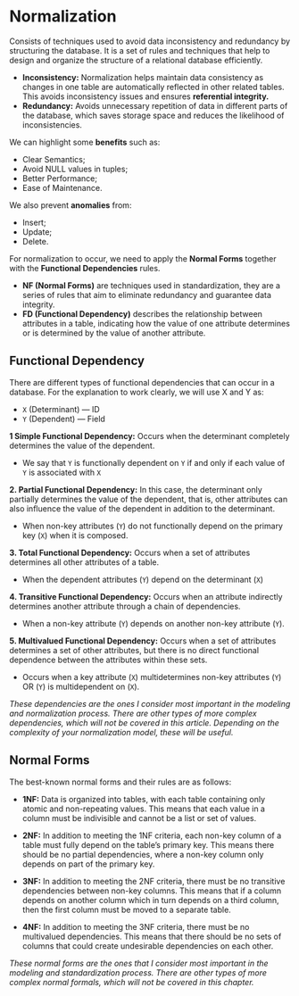 # Normalization
Consists of techniques used to avoid data inconsistency and redundancy by structuring the database. It is a set of rules and techniques that help to design and organize the structure of a relational database efficiently.
- **Inconsistency:** Normalization helps maintain data consistency as changes in one table are automatically reflected in other related tables. This avoids inconsistency issues and ensures **referential integrity.**
- **Redundancy:** Avoids unnecessary repetition of data in different parts of the database, which saves storage space and reduces the likelihood of inconsistencies.

We can highlight some **benefits** such as:
- Clear Semantics;
- Avoid NULL values ​​in tuples;
- Better Performance;
- Ease of Maintenance.

We also prevent **anomalies** from:
- Insert;
- Update;
- Delete.

For normalization to occur, we need to apply the **Normal Forms** together with the **Functional Dependencies** rules.
- **NF (Normal Forms)** are techniques used in standardization, they are a series of rules that aim to eliminate redundancy and guarantee data integrity.
- **FD (Functional Dependency)** describes the relationship between attributes in a table, indicating how the value of one attribute determines or is determined by the value of another attribute.

## Functional Dependency
There are different types of functional dependencies that can occur in a database. For the explanation to work clearly, we will use X and Y as:
- `X` (Determinant) — ID
- `Y` (Dependent) — Field

**1 Simple Functional Dependency:** Occurs when the determinant completely determines the value of the dependent.
- We say that `Y` is functionally dependent on `Y` if and only if each value of `Y` is associated with `X`

**2. Partial Functional Dependency:** In this case, the determinant only partially determines the value of the dependent, that is, other attributes can also influence the value of the dependent in addition to the determinant.
- When non-key attributes (`Y`) do not functionally depend on the primary key (`X`) when it is composed.

**3. Total Functional Dependency:** Occurs when a set of attributes determines all other attributes of a table.
- When the dependent attributes (`Y`) depend on the determinant (`X`)

**4. Transitive Functional Dependency:** Occurs when an attribute indirectly determines another attribute through a chain of dependencies.
- When a non-key attribute (`Y`) depends on another non-key attribute (`Y`).

**5. Multivalued Functional Dependency:** Occurs when a set of attributes determines a set of other attributes, but there is no direct functional dependence between the attributes within these sets.
- Occurs when a key attribute (`X`) multidetermines non-key attributes (`Y`) OR (`Y`) is multidependent on (`X`).

*These dependencies are the ones I consider most important in the modeling and normalization process. There are other types of more complex dependencies, which will not be covered in this article. Depending on the complexity of your normalization model, these will be useful.*

## Normal Forms
The best-known normal forms and their rules are as follows:

- **1NF:** Data is organized into tables, with each table containing only atomic and non-repeating values. This means that each value in a column must be indivisible and cannot be a list or set of values.

- **2NF:** In addition to meeting the 1NF criteria, each non-key column of a table must fully depend on the table’s primary key. This means there should be no partial dependencies, where a non-key column only depends on part of the primary key.

- **3NF:** In addition to meeting the 2NF criteria, there must be no transitive dependencies between non-key columns. This means that if a column depends on another column which in turn depends on a third column, then the first column must be moved to a separate table.

- **4NF:** In addition to meeting the 3NF criteria, there must be no multivalued dependencies. This means that there should be no sets of columns that could create undesirable dependencies on each other.

*These normal forms are the ones that I consider most important in the modeling and standardization process. There are other types of more complex normal formals, which will not be covered in this chapter.*